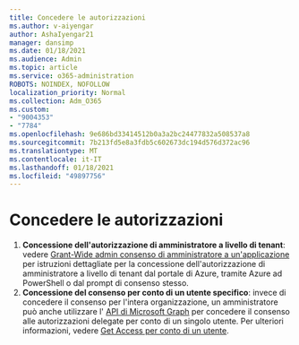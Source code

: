 ```yaml
---
title: Concedere le autorizzazioni
ms.author: v-aiyengar
author: AshaIyengar21
manager: dansimp
ms.date: 01/18/2021
ms.audience: Admin
ms.topic: article
ms.service: o365-administration
ROBOTS: NOINDEX, NOFOLLOW
localization_priority: Normal
ms.collection: Adm_O365
ms.custom:
- "9004353"
- "7784"
ms.openlocfilehash: 9e686bd33414512b0a3a2bc24477832a508537a8
ms.sourcegitcommit: 7b213fd5e8a3fdb5c602673dc194d576d372ac96
ms.translationtype: MT
ms.contentlocale: it-IT
ms.lasthandoff: 01/18/2021
ms.locfileid: "49897756"
---
```

# <a name="grant-permissions"></a>Concedere le autorizzazioni

1. **Concessione dell'autorizzazione di amministratore a livello di tenant**: vedere [Grant-Wide admin consenso di amministratore a un'applicazione](https://docs.microsoft.com/azure/active-directory/manage-apps/grant-admin-consent) per istruzioni dettagliate per la concessione dell'autorizzazione di amministratore a livello di tenant dal portale di Azure, tramite Azure ad PowerShell o dal prompt di consenso stesso.
1. **Concessione del consenso per conto di un utente specifico**: invece di concedere il consenso per l'intera organizzazione, un amministratore può anche utilizzare l' [API di Microsoft Graph](https://docs.microsoft.com/graph/use-the-api) per concedere il consenso alle autorizzazioni delegate per conto di un singolo utente. Per ulteriori informazioni, vedere [Get Access per conto di un utente](https://docs.microsoft.com/graph/auth-v2-user).